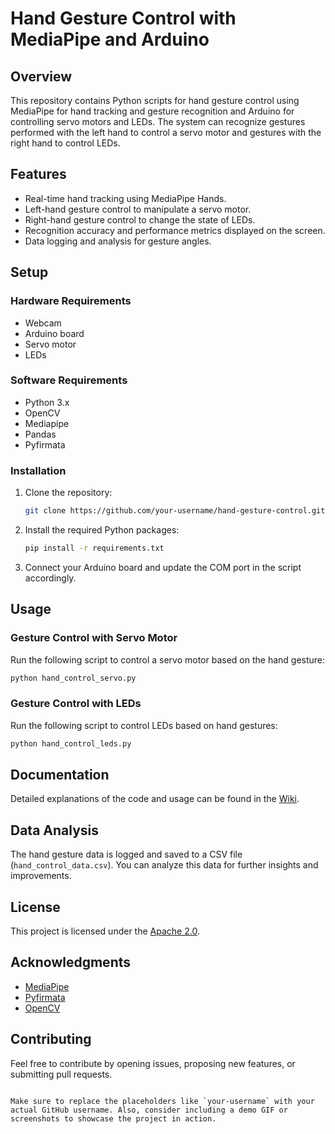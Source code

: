 # Hand Gesture Control with MediaPipe and Arduino

## Overview

This repository contains Python scripts for hand gesture control using MediaPipe for hand tracking and gesture recognition and Arduino for controlling servo motors and LEDs. The system can recognize gestures performed with the left hand to control a servo motor and gestures with the right hand to control LEDs.

## Features

- Real-time hand tracking using MediaPipe Hands.
- Left-hand gesture control to manipulate a servo motor.
- Right-hand gesture control to change the state of LEDs.
- Recognition accuracy and performance metrics displayed on the screen.
- Data logging and analysis for gesture angles.

## Setup

### Hardware Requirements

- Webcam
- Arduino board
- Servo motor
- LEDs

### Software Requirements

- Python 3.x
- OpenCV
- Mediapipe
- Pandas
- Pyfirmata

### Installation

1. Clone the repository:

    ```bash
    git clone https://github.com/your-username/hand-gesture-control.git
    ```

2. Install the required Python packages:

    ```bash
    pip install -r requirements.txt
    ```

3. Connect your Arduino board and update the COM port in the script accordingly.

## Usage

### Gesture Control with Servo Motor

Run the following script to control a servo motor based on the hand gesture:

```bash
python hand_control_servo.py
```

### Gesture Control with LEDs

Run the following script to control LEDs based on hand gestures:

```bash
python hand_control_leds.py
```

## Documentation

Detailed explanations of the code and usage can be found in the [Wiki](https://github.com/your-username/hand-gesture-control/wiki).

## Data Analysis

The hand gesture data is logged and saved to a CSV file (`hand_control_data.csv`). You can analyze this data for further insights and improvements.

## License

This project is licensed under the [Apache 2.0](LICENSE).

## Acknowledgments

- [MediaPipe](https://mediapipe.dev/)
- [Pyfirmata](https://pyfirmata.readthedocs.io/)
- [OpenCV](https://opencv.org/)

## Contributing

Feel free to contribute by opening issues, proposing new features, or submitting pull requests.

```

Make sure to replace the placeholders like `your-username` with your actual GitHub username. Also, consider including a demo GIF or screenshots to showcase the project in action.
